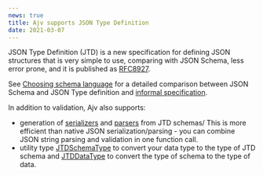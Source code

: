 ```yaml
---
news: true
title: Ajv supports JSON Type Definition
date: 2021-03-07
---
```


JSON Type Definition (JTD) is a new specification for defining JSON structures that is very simple to use, comparing with JSON Schema, less error prone, and it is published as [RFC8927](https://datatracker.ietf.org/doc/rfc8927/).

See <a href="/guide/schema-language.html">Choosing schema language</a> for a detailed comparison between JSON Schema and JSON Type definition and <a href="/json-type-definition.html">informal specification</a>.

<!-- more -->

In addition to validation, Ajv also supports:
- generation of [serializers](/api.html#jtd-serialize) and [parsers](/api.html#jtd-parse) from JTD schemas/ This is more efficient than native JSON serialization/parsing - you can combine JSON string parsing and validation in one function call.
- utility type [JTDSchemaType](/guide/typescript.html#utility-types-for-schemas) to convert your data type to the type of JTD schema and [JTDDataType](/guide/typescript.html#utility-type-for-jtd-data-type) to convert the type of schema to the type of data.

